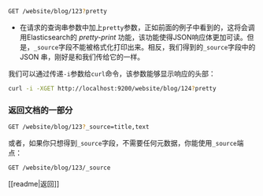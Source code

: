 ```bash
GET /website/blog/123?pretty
```
- 在请求的查询串参数中加上`pretty`参数，正如前面的例子中看到的，这将会调用Elasticsearch的 _pretty-print_ 功能，该功能使得JSON响应体更加可读。但是，`_source`字段不能被格式化打印出来。相反，我们得到的`_source`字段中的 JSON 串，刚好是和我们传给它的一样。

我们可以通过传递`-i`参数给`curl`命令，该参数能够显示响应的头部：
```bash
curl -i -XGET http://localhost:9200/website/blog/124?pretty
```
### 返回文档的一部分
```bash
GET /website/blog/123?_source=title,text
```
或者，如果你只想得到`_source`字段，不需要任何元数据，你能使用`_source`端点：
```bash
GET /website/blog/123/_source
```

[[readme|返回]]